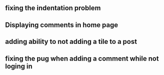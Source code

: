 ## fixing the indentation problem

## Displaying comments in home page

## adding ability to not adding a tile to a post

## fixing the pug when adding a comment while not loging in
